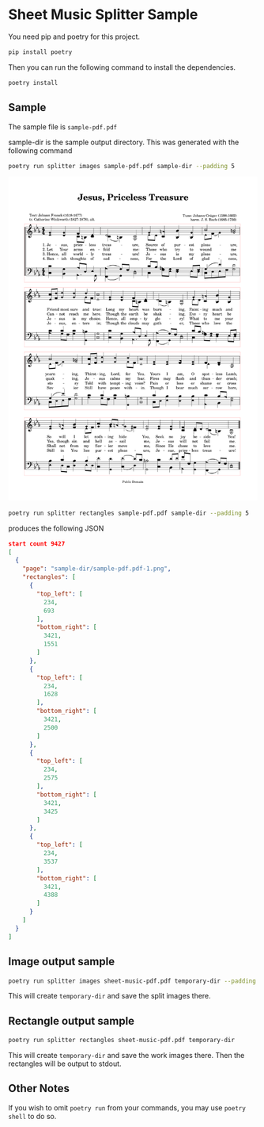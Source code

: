 # Sheet Music Splitter Sample

You need pip and poetry for this project.

```bash
pip install poetry
```

Then you can run the following command to install the dependencies.

```bash
poetry install
```

## Sample

The sample file is `sample-pdf.pdf`

sample-dir is the sample output directory. This was generated with the following command
```bash
poetry run splitter images sample-pdf.pdf sample-dir --padding 5
```

<img src="sample-dir/sample-pdf.pdf-1.rects.png"/>

```bash
poetry run splitter rectangles sample-pdf.pdf sample-dir --padding 5
```
produces the following JSON
```json
start count 9427
[
  {
    "page": "sample-dir/sample-pdf.pdf-1.png",
    "rectangles": [
      {
        "top_left": [
          234,
          693
        ],
        "bottom_right": [
          3421,
          1551
        ]
      },
      {
        "top_left": [
          234,
          1628
        ],
        "bottom_right": [
          3421,
          2500
        ]
      },
      {
        "top_left": [
          234,
          2575
        ],
        "bottom_right": [
          3421,
          3425
        ]
      },
      {
        "top_left": [
          234,
          3537
        ],
        "bottom_right": [
          3421,
          4388
        ]
      }
    ]
  }
]
```

## Image output sample

```bash
poetry run splitter images sheet-music-pdf.pdf temporary-dir --padding 4
```

This will create `temporary-dir` and save the split images there.

## Rectangle output sample

```bash
poetry run splitter rectangles sheet-music-pdf.pdf temporary-dir
```

This will create `temporary-dir` and save the work images there.
Then the rectangles will be output to stdout.

## Other Notes

If you wish to omit `poetry run` from your commands, you may use `poetry shell` to do so.

